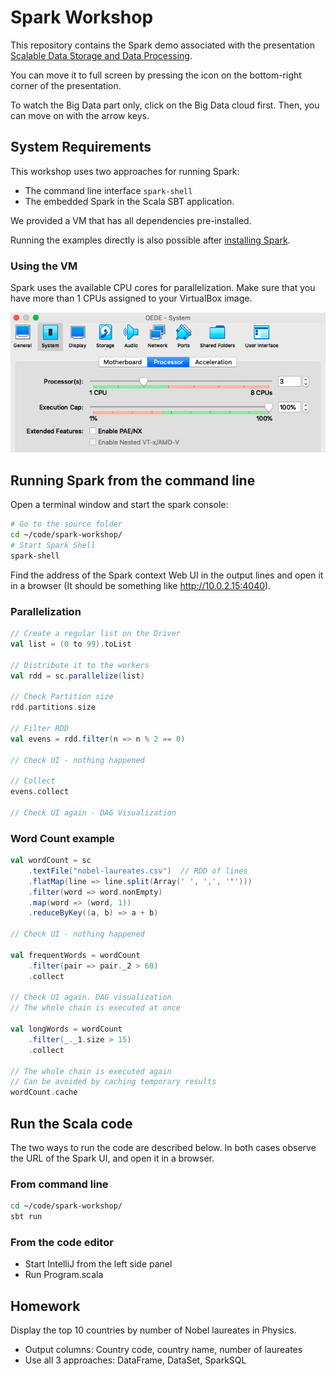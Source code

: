 # Spark Workshop

This repository contains the Spark demo associated with the presentation
[Scalable Data Storage and Data Processing](https://prezi.com/p/dplwgzvust1v/data-scalability-2/?present=1).

You can move it to full screen by pressing the icon on the bottom-right corner of the presentation.

To watch the Big Data part only, click on the Big Data cloud first.
Then, you can move on with the arrow keys.

## System Requirements

This workshop uses two approaches for running Spark:
* The command line interface `spark-shell`
* The embedded Spark in the Scala SBT application.

We provided a VM that has all dependencies pre-installed. 

Running the examples directly is also possible after 
[installing Spark](https://www.knowledgehut.com/blog/big-data/install-spark-on-ubuntu).

### Using the VM

Spark uses the available CPU cores for parallelization. Make sure that you have
more than 1 CPUs assigned to your VirtualBox image.

![CPU count](img/vm-cpu.png)

## Running Spark from the command line

Open a terminal window and start the spark console:

```bash
# Go to the source folder
cd ~/code/spark-workshop/
# Start Spark Shell
spark-shell
```

Find the address of the Spark context Web UI in the output lines 
and open it in a browser (It should be something like http://10.0.2.15:4040).

### Parallelization

```scala
// Create a regular list on the Driver
val list = (0 to 99).toList

// Distribute it to the workers
val rdd = sc.parallelize(list)

// Check Partition size
rdd.partitions.size

// Filter RDD
val evens = rdd.filter(n => n % 2 == 0)

// Check UI - nothing happened

// Collect
evens.collect

// Check UI again - DAG Visualization
```

### Word Count example

```scala
val wordCount = sc
    .textFile("nobel-laureates.csv")  // RDD of lines
    .flatMap(line => line.split(Array(' ', ',', '"')))
    .filter(word => word.nonEmpty)
    .map(word => (word, 1))
    .reduceByKey((a, b) => a + b) 

// Check UI - nothing happened

val frequentWords = wordCount
    .filter(pair => pair._2 > 60)
    .collect

// Check UI again. DAG visualization
// The whole chain is executed at once

val longWords = wordCount
    .filter(_._1.size > 15)
    .collect

// The whole chain is executed again
// Can be avoided by caching temporary results
wordCount.cache
```

## Run the Scala code

The two ways to run the code are described below.
In both cases observe the URL of the Spark UI, and open it in a browser.

### From command line

```bash
cd ~/code/spark-workshop/
sbt run
```

### From the code editor

* Start IntelliJ from the left side panel
* Run Program.scala

## Homework

Display the top 10 countries by number of Nobel laureates in Physics.
* Output columns: Country code, country name, number of laureates
* Use all 3 approaches: DataFrame, DataSet, SparkSQL
